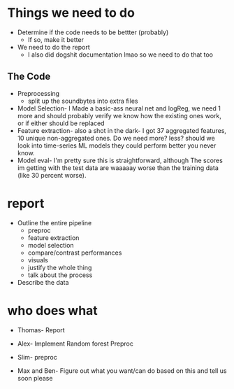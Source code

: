 # Things we need to do
- Determine if the code needs to be bettter (probably)
    - If so, make it better
- We need to do the report
    - I also did dogshit documentation lmao so we need to do that too
## The Code
- Preprocessing
    - split up the soundbytes into extra files
- Model Selection- I Made a basic-ass neural net and logReg, we need 1 more and should probably verify we know how the existing ones work, or if either should be replaced
- Feature extraction- also a shot in the dark- I got 37 aggregated features, 10 unique non-aggregated ones. Do we need more? less? should we look into time-series ML models they could perform better you never know.
- Model eval- I'm pretty sure this is straightforward, although The scores im getting with the test data are waaaaay worse than the training data (like 30 percent worse).


# report
- Outline the entire pipeline
    - preproc
    - feature extraction
    - model selection
    - compare/contrast performances
    - visuals
    - justify the whole thing
    - talk about the process
- Describe the data

# who does what

- Thomas- Report
- Alex- Implement Random forest Preproc
- Slim- preproc

- Max and Ben- Figure out what you want/can do based on this and tell us soon please
